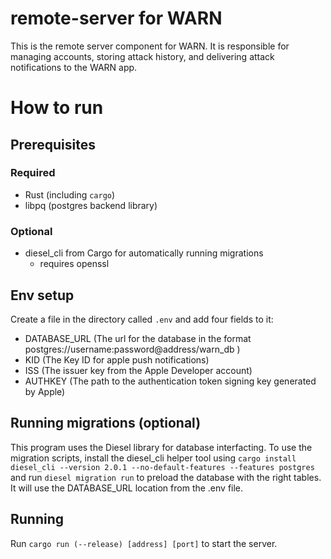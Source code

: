 # remote-server for WARN
This is the remote server component for WARN. It is responsible for managing accounts, storing attack history, and delivering attack notifications to the WARN app.

# How to run
## Prerequisites
### Required
- Rust (including `cargo`) 
- libpq (postgres backend library)

### Optional
- diesel_cli from Cargo for automatically running migrations
    - requires openssl

## Env setup
Create a file in the directory called `.env` and add four fields to it:
- DATABASE_URL (The url for the database in the format postgres://username:password@address/warn_db )
- KID (The Key ID for apple push notifications)
- ISS (The issuer key from the Apple Developer account)
- AUTHKEY (The path to the authentication token signing key generated by Apple)

## Running migrations (optional)
This program uses the Diesel library for database interfacting. To use the migration scripts, install the diesel_cli helper tool using `cargo install diesel_cli --version 2.0.1 --no-default-features --features postgres` and run `diesel migration run` to preload the database with the right tables. It will use the DATABASE_URL location from the .env file.

## Running
Run `cargo run (--release) [address] [port]` to start the server.